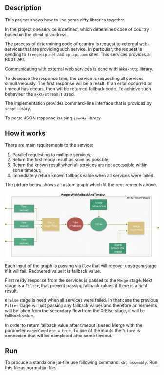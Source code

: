 ## Description

This project shows how to use some nifty libraries together.

In the project one service is defined, which determines code of country
based on the client ip-address.

The process of determining code of country is request to external web-services
that are providing such service. In particular, the request is sending
to `freegeoip.net` and `ip-api.com` sites. This services provides a REST API.

Communicating with external web services is done with `akka-http` library.

To decrease the response time, the service is requesting all services
simultaneously. The first response will be a result. If an error occurred
or timeout has occurs, then will be returned fallback code. To achieve such
behaviour the `akka-stream` is used.

The implementation provides command-line interface that is provided
by `scopt` library.

To parse JSON response is using `json4s` library.

## How it works

There are main requirements to the service:

1. Parallel requesting to multiple services;
2. Return the first ready result as soon as possible;
3. Return the known result when all services are not accessible
within some timeout;
4. Immediately return known fallback value when all services were failed.

The picture below shows a custom graph which fit the requirements above.

![MergerWithFallbackAndTimeout](https://raw.githubusercontent.com/Chicker/references/master/infobyipextractor/MergerWithFallbackAndTimeout.png)

Each input of the graph is passing via `Flow` that will recover upstream stage
if it will fail. Recovered value it is fallback value.

First ready response from the services is passed to the `Merge` stage.
Next stage is a `Filter`, that prevent passing fallback values if there is a right result.

`OrElse` stage is need when all services were failed. In that case
the previous `Filter` stage will not passing any fallback values and therefore
an elements will be taken from the secondary flow from the OrElse stage,
it will be fallback value.

In order to return fallback value after timeout is used Merge with the parameter
 `eagerComplete = true`. To one of the inputs the `Future` is connected
 that will be completed after some timeout.

## Run

To produce a standalone jar-file use following command: `sbt assembly`.
Run this file as normal jar-file.
